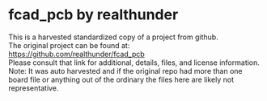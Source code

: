 
# fcad_pcb by realthunder  
This is a harvested standardized copy of a project from github.  
The original project can be found at:  
https://github.com/realthunder/fcad_pcb  
Please consult that link for additional, details, files, and license information.  
Note: It was auto harvested and if the original repo had more than one board file or anything out of the ordinary the files here are likely not representative.  
    